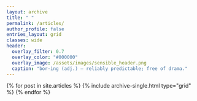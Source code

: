 ```yaml
---
layout: archive
title: " "
permalink: /articles/
author_profile: false
entries_layout: grid
classes: wide
header:
  overlay_filter: 0.7
  overlay_color: "#000000"
  overlay_image: /assets/images/sensible_header.png
  caption: "bor·ing (adj.) — reliably predictable; free of drama."
---
```


{% for post in site.articles %}
  {% include archive-single.html type="grid" %}
{% endfor %}
